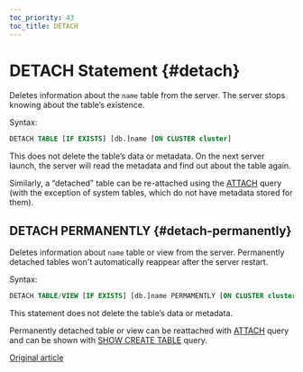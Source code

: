 ```yaml
---
toc_priority: 43
toc_title: DETACH
---
```


# DETACH Statement {#detach}

Deletes information about the `name` table from the server. The server stops knowing about the table’s existence.

Syntax:

``` sql
DETACH TABLE [IF EXISTS] [db.]name [ON CLUSTER cluster]
```

This does not delete the table’s data or metadata. On the next server launch, the server will read the metadata and find out about the table again.

Similarly, a “detached” table can be re-attached using the [ATTACH](../../sql-reference/statements/attach.md) query (with the exception of system tables, which do not have metadata stored for them).

## DETACH PERMANENTLY {#detach-permanently}

Deletes information about `name` table or view from the server. Permanently detached tables won't automatically reappear after the server restart.

Syntax:

``` sql
DETACH TABLE/VIEW [IF EXISTS] [db.]name PERMAMENTLY [ON CLUSTER cluster]
```

This statement does not delete the table’s data or metadata.

Permanently detached table or view can be reattached with [ATTACH](../../sql-reference/statements/attach.md) query and can be shown with [SHOW CREATE TABLE](../../sql-reference/statements/show.md#show-create-table) query.

[Original article](https://clickhouse.tech/docs/en/sql-reference/statements/detach/) <!--hide-->
